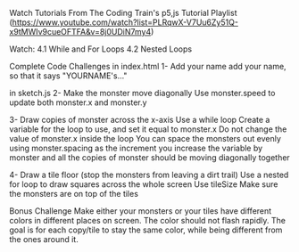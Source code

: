Watch Tutorials
From The Coding Train's p5,js Tutorial Playlist (https://www.youtube.com/watch?list=PLRqwX-V7Uu6Zy51Q-x9tMWIv9cueOFTFA&v=8j0UDiN7my4)

Watch:
4.1 While and For Loops
4.2 Nested Loops

Complete Code Challenges
in index.html
1- Add your name
add your name, so that it says "YOURNAME's..."

in sketch.js
2- Make the monster move diagonally
Use monster.speed to update both monster.x and monster.y

3- Draw copies of monster across the x-axis
Use a while loop
Create a variable for the loop to use, and set it equal to monster.x
Do not change the value of monster.x inside the loop
You can space the monsters out evenly using monster.spacing as the increment you increase the variable by
monster and all the copies of monster should be moving diagonally together

4- Draw a tile floor (stop the monsters from leaving a dirt trail)
Use a nested for loop to draw squares across the whole screen
Use tileSize
Make sure the monsters are on top of the tiles

Bonus Challenge
Make either your monsters or your tiles have different colors in different places on screen.
The color should not flash rapidly. The goal is for each copy/tile to stay the same color, while being different from the ones around it.




